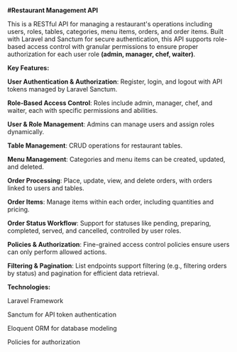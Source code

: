 **#Restaurant Management API**

This is a RESTful API for managing a restaurant's operations including users, roles, tables, categories, menu items, orders, and order items. Built with Laravel and Sanctum for secure authentication, this API supports role-based access control with granular permissions to ensure proper authorization for each user role **(admin, manager, chef, waiter)**.



**Key Features:**

**User Authentication & Authorization**: Register, login, and logout with API tokens managed by Laravel Sanctum.

**Role-Based Access Control**: Roles include admin, manager, chef, and waiter, each with specific permissions and abilities.

**User & Role Management**: Admins can manage users and assign roles dynamically.

**Table Management**: CRUD operations for restaurant tables.

**Menu Management**: Categories and menu items can be created, updated, and deleted.

**Order Processing**: Place, update, view, and delete orders, with orders linked to users and tables.

**Order Items**: Manage items within each order, including quantities and pricing.

**Order Status Workflow**: Support for statuses like pending, preparing, completed, served, and cancelled, controlled by user roles.

**Policies & Authorization**: Fine-grained access control policies ensure users can only perform allowed actions.

**Filtering & Pagination**: List endpoints support filtering (e.g., filtering orders by status) and pagination for efficient data retrieval.

**Technologies:**

Laravel Framework

Sanctum for API token authentication

Eloquent ORM for database modeling

Policies for authorization

